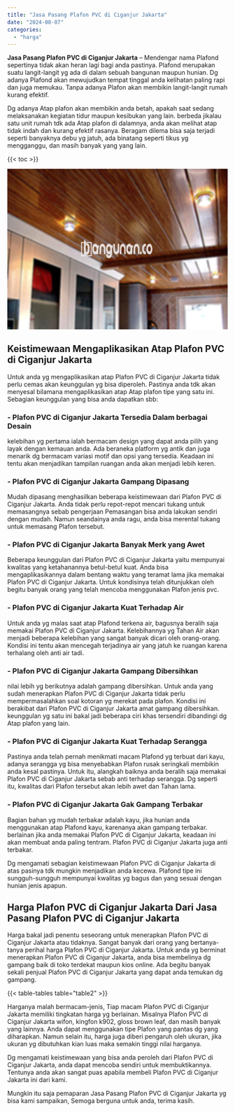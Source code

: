 ```yaml
---
title: "Jasa Pasang Plafon PVC di Ciganjur Jakarta"
date: "2024-08-07"
categories: 
  - "harga"
---
```


**Jasa Pasang Plafon PVC di Ciganjur Jakarta** – Mendengar nama Plafond sepertinya tidak akan heran lagi bagi anda pastinya. Plafond merupakan suatu langit-langit yg ada di dalam sebuah bangunan maupun hunian. Dg adanya Plafond akan mewujudkan tempat tinggal anda kelihatan paling rapi dan juga memukau. Tanpa adanya Plafon akan membikin langit-langit rumah kurang efektif.

Dg adanya Atap plafon akan membikin anda betah, apakah saat sedang melaksanakan kegiatan tidur maupun kesibukan yang lain. berbeda jikalau satu unit rumah tdk ada Atap plafon di dalamnya, anda akan melihat atap tidak indah dan kurang efektif rasanya. Beragam dilema bisa saja terjadi seperti banyaknya debu yg jatuh, ada binatang seperti tikus yg mengganggu, dan masih banyak yang yang lain.

{{< toc >}}

![Jasa Pasang Plafon PVC di Ciganjur Jakarta](/images/flafond-pvc-murah18.png)

## Keistimewaan Mengaplikasikan Atap Plafon PVC di Ciganjur Jakarta

Untuk anda yg mengaplikasikan atap Plafon PVC di Ciganjur Jakarta tidak perlu cemas akan keunggulan yg bisa diperoleh. Pastinya anda tdk akan menyesal bilamana mengaplikasikan atap Atap plafon tipe yang satu ini. Sebagian keunggulan yang bisa anda dapatkan sbb:

### \- Plafon PVC di Ciganjur Jakarta Tersedia Dalam berbagai Desain

kelebihan yg pertama ialah bermacam design yang dapat anda pilih yang layak dengan kemauan anda. Ada beraneka platform yg antik dan juga menarik dg bermacam variasi motif dan opsi yang tersedia. Keadaan ini tentu akan menjadikan tampilan ruangan anda akan menjadi lebih keren.

### \- Plafon PVC di Ciganjur Jakarta Gampang Dipasang

Mudah dipasang menghasilkan beberapa keistimewaan dari Plafon PVC di Ciganjur Jakarta. Anda tidak perlu repot-repot mencari tukang untuk memasangnya sebab pengerjaan Pemasangan bisa anda lakukan sendiri dengan mudah. Namun seandainya anda ragu, anda bisa merental tukang untuk memasang Plafon tersebut.

### \- Plafon PVC di Ciganjur Jakarta Banyak Merk yang Awet

Beberapa keunggulan dari Plafon PVC di Ciganjur Jakarta yaitu mempunyai kwalitas yang ketahanannya betul-betul kuat. Anda bisa mengaplikasikannya dalam bentang waktu yang teramat lama jika memakai Plafon PVC di Ciganjur Jakarta. Untuk kondisinya telah ditunjukkan oleh begitu banyak orang yang telah mencoba menggunakan Plafon jenis pvc.

### \- Plafon PVC di Ciganjur Jakarta Kuat Terhadap Air

Untuk anda yg malas saat atap Plafond terkena air, bagusnya beralih saja memakai Plafon PVC di Ciganjur Jakarta. Kelebihannya yg Tahan Air akan menjadi beberapa kelebihan yang sangat banyak dicari oleh orang-orang. Kondisi ini tentu akan mencegah terjadinya air yang jatuh ke ruangan karena terhalang oleh anti air tadi.

### \- Plafon PVC di Ciganjur Jakarta Gampang Dibersihkan

nilai lebih yg berikutnya adalah gampang dibersihkan. Untuk anda yang sudah menerapkan Plafon PVC di Ciganjur Jakarta tidak perlu mempermasalahkan soal kotoran yg merekat pada plafon. Kondisi ini berakibat dari Plafon PVC di Ciganjur Jakarta amat gampang dibersihkan. keunggulan yg satu ini bakal jadi beberapa ciri khas tersendiri dibandingi dg Atap plafon yang lain.

### \- Plafon PVC di Ciganjur Jakarta Kuat Terhadap Serangga

Pastinya anda telah pernah menikmati macam Plafond yg terbuat dari kayu, adanya serangga yg bisa menyebabkan Plafon rusak seringkali membikin anda kesal pastinya. Untuk itu, alangkah baiknya anda beralih saja memakai Plafon PVC di Ciganjur Jakarta sebab anti terhadap serangga. Dg seperti itu, kwalitas dari Plafon tersebut akan lebih awet dan Tahan lama.

### \- Plafon PVC di Ciganjur Jakarta Gak Gampang Terbakar

Bagian bahan yg mudah terbakar adalah kayu, jika hunian anda menggunakan atap Plafond kayu, karenanya akan gampang terbakar. berlainan jika anda memakai Plafon PVC di Ciganjur Jakarta, keadaan ini akan membuat anda paling tentram. Plafon PVC di Ciganjur Jakarta juga anti terbakar.

Dg mengamati sebagian keistimewaan Plafon PVC di Ciganjur Jakarta di atas pasinya tdk mungkin menjadikan anda kecewa. Plafond tipe ini sungguh-sungguh mempunyai kwalitas yg bagus dan yang sesuai dengan hunian jenis apapun.

## Harga Plafon PVC di Ciganjur Jakarta Dari Jasa Pasang Plafon PVC di Ciganjur Jakarta

Harga bakal jadi penentu seseorang untuk menerapkan Plafon PVC di Ciganjur Jakarta atau tidaknya. Sangat banyak dari orang yang bertanya-tanya perihal harga Plafon PVC di Ciganjur Jakarta. Untuk anda yg berminat menerapkan Plafon PVC di Ciganjur Jakarta, anda bisa membelinya dg gampang baik di toko terdekat maupun kios online. Ada begitu banyak sekali penjual Plafon PVC di Ciganjur Jakarta yang dapat anda temukan dg gampang.

{{< table-tables table="table2" >}}

Harganya malah bermacam-jenis, Tiap macam Plafon PVC di Ciganjur Jakarta memiliki tingkatan harga yg berlainan. Misalnya Plafon PVC di Ciganjur Jakarta wifon, kingfon k902, gloss brown leaf, dan masih banyak yang lainnya. Anda dapat menggunakan tipe Plafon yang pantas dg yang diharapkan. Namun selain itu, harga juga diberi pengaruh oleh ukuran, jika ukuran yg dibutuhkan kian luas maka semakin tinggi nilai harganya.

Dg mengamati keistimewaan yang bisa anda peroleh dari Plafon PVC di Ciganjur Jakarta, anda dapat mencoba sendiri untuk membuktikannya. Tentunya anda akan sangat puas apabila membeli Plafon PVC di Ciganjur Jakarta ini dari kami.

Mungkin itu saja pemaparan Jasa Pasang Plafon PVC di Ciganjur Jakarta yg bisa kami sampaikan, Semoga berguna untuk anda, terima kasih.
